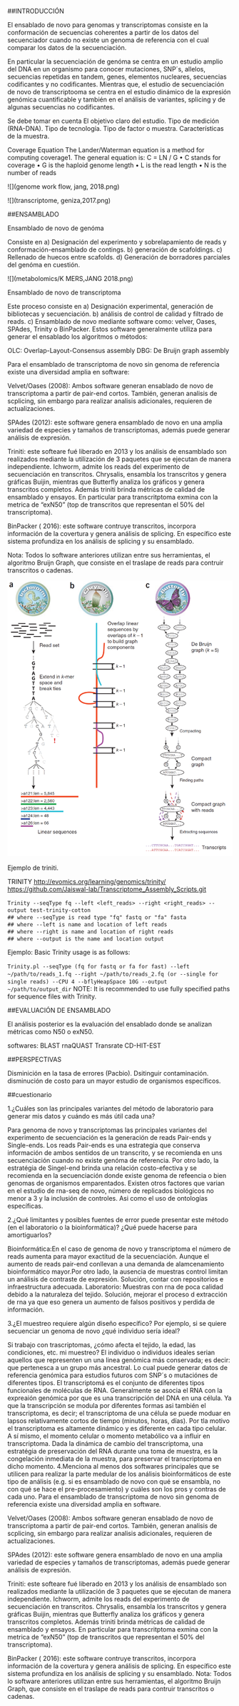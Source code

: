 
##INTRODUCCIÓN

El ensablado de novo para genomas y transcriptomas consiste en la conformación de secuencias coherentes a partir de los
datos del secuenciador cuando no existe un genoma de referencia con el cual comparar los datos de la secuenciación. 

En particular la secuenciación de genóma se centra en un estudio amplio del DNA en un organismo para conocer mutaciones, SNP´s, allelos, 
secuencias repetidas en tandem, genes, elementos nucleares, secuencias codificantes y no codificantes. Mientras que, el estudio de secuenciación de novo de transcriptooma 
se centra en el estudio dinámico de la expresión genómica cuantificable y también en el análisis de variantes, splicing y de algunas secuencias no codificantes.

Se debe tomar en cuenta El objetivo claro del estudio.
Tipo de medición (RNA-DNA).
Tipo de tecnología.
Tipo de factor o muestra.
Características de la muestra.


Coverage Equation
The Lander/Waterman equation is a method for computing coverage1.
The general equation is:
C = LN / G
• C stands for coverage
• G is the haploid genome length
• L is the read length
• N is the number of reads


![](genome work flow, jang, 2018.png)


![](transcriptome, geniza,2017.png)


##ENSAMBLADO 

Ensamblado de novo de genóma

Consiste en a) Designación del experimento y sobrelapamiento de reads y conformación-ensamblado de contings. b) generación de scafoldings. c) Rellenado de huecos entre scafolds. d) Generación de 
borradores parciales del genóma en cuestión.


![](metabolomics/K MERS,JANG 2018.png)



Ensamblado de novo de transcriptoma

Este proceso consiste en  a) Designación experimental, generación de bibliotecas y secuenciación. b) análisis de control de calidad y filtrado de reads. c) Ensamblado de
novo mediante software como: velver, Oases, SPAdes, Trinity o BinPacker. Estos software generalmente utiliza para generar el ensablado los algoritmos o métodos:

OLC: Overlap-Layout-Consensus assembly
DBG: De Bruijn graph assembly

Para el ensamblado de transcriptoma de novo sin genoma de referencia existe una diversidad amplia en software:

Velvet/Oases (2008): Ambos software generan ensablado de novo de transcriptoma a partir de pair-end cortos. También, generan analisis de scplicing, sin embargo para realizar analisis adicionales, requieren de actualizaciones.

SPAdes (2012): este software genera ensamblado de novo en una amplia variedad de especies y tamaños de transcriptomas, además puede generar análisis de expresión.

Triniti: este softeare fué liberado en 2013 y los análisis de ensamblado son realizados mediante la utilización de 3 paquetes que se ejecutan de manera independiente. Ichworm, admite los reads del experimento de secuenciación en transcritos. Chrysalis, ensambla los transcritos y genera gráficas Buijin, mientras que Butterfly analiza los gráficos y genera transcritos completos.
Además triniti brinda  métricas de calidad de ensamblado y ensayos. En particular para transcritptoma exmina con la metrica de “exN50” (top de transcritos que representan el 50% del transcriptoma).

BinPacker ( 2016): este software contruye transcritos, incorpora información de la covertura y genera análisis de splicing. En específico este sistema profundiza en los análisis de splicing y su ensamblado.

Nota: Todos lo software anteriores utilizan entre sus herramientas, el algoritmo Bruijn Graph, que consiste en el traslape de reads para contruir transcritos o cadenas.


![](trimomatinc,Grabherr,2011.png)


Ejemplo de triniti.

TRINITY
http://evomics.org/learning/genomics/trinity/
https://github.com/Jaiswal-lab/Transcriptome_Assembly_Scripts.git

```
Trinity --seqType fq --left <left_reads> --right <right_reads> --output test-trinity-cotton 
## where --seqType is read type "fq" fastq or "fa" fasta
## where --left is name and location of left reads
## where --right is name and location of right reads
## where --output is the name and location output
```
Ejemplo: Basic Trinity usage is as follows:

`
Trinity.pl --seqType (fq for fastq or fa for fast) --left ~/path/to/reads_1.fq --right ~/path/to/reads_2.fq (or --single for single reads) --CPU 4 --bflyHeapSpace 10G --output ~/path/to/output_dir
`
NOTE: It is recommended to use fully specified paths for sequence files with Trinity.



##EVALUACIÓN DE ENSAMBLADO

El análisis posterior es la evaluación del ensablado donde se analizan métricas como N50 o exN50.

softwares:
BLAST
rnaQUAST
Transrate
CD-HIT-EST


##PERSPECTIVAS

Disminición en la tasa de errores (Pacbio).
Dsitinguir contaminación.
disminución de costo para un mayor estudio de organismos específicos.


##cuestionario

1.¿Cuáles son las principales variantes del método de laboratorio para generar mis datos y cuándo es más útil cada una?

Para genoma de novo y transcriptomas las principales variantes del experimento de secuenciación es la generación de reads Pair-ends y Single-ends. Los reads Pair-ends es una estrategia  que conserva información de ambos sentidos de un transcrito, y se recomienda en uns secuenciación cuando no existe genóma de referencia.
 Por otro lado, la estratégia de Singel-end brinda una relación costo-efectiva y se recomienda en la secuenciación donde existe genoma de refeencia o bien genomas de organismos emparentados.
Existen otros factores que varian en el estudio de rna-seq de novo, número de replicados biológicos no menor a 3 y la inclusión de controles. Asi como el uso de ontologías específicas.

2.¿Qué limitantes y posibles fuentes de error puede presentar este método (en el laboratorio o la bioinformática)? ¿Qué puede hacerse para amortiguarlos?
 
Bioinformática:En el caso de genoma de novo y transcriptoma el número de reads aumenta para mayor exactitud de la secuenciación. Aunque el aumento de reads pair-end conllevan a una demanda de alamcenamiento bioinformático mayor.Por otro lado, la ausencia de muestras control limitan un análisis de contraste de expresión. Solución, contar con repositorios e infraestructura adecuada.
Laboratorio: Muestras con rna de poca calidad debido a la naturaleza del tejido. Solución, mejorar el proceso d extracción de rna ya que eso genera un aumento de falsos positivos y perdida de información.  


3.¿El muestreo requiere algún diseño específico? Por ejemplo, si se quiere secuenciar un genoma de novo ¿qué individuo sería ideal?

Si trabajo con trascriptomas, ¿cómo afecta el tejido, la edad, las condiciones, etc. mi muestreo?
El individuo o individuos ideales serian aquellos que representen un una linea genómica más conservada; es decir: que pertenesca a un grupo más ancestral. Lo cual puede generar datos de referencia genómica para estudios futuros com SNP´s o mutaciónes de diferentes tipos.
El transcriptomá es el conjunto de diferentes tipos funcionales de moléculas de RNA. Generalmente se asocia el RNA con la expreaión genómica por que es una transcripción del DNA en una célula. Ya que la transcripción se modula por diferentes formas asi también el transcriptoma, es decir; el transcriptoma de una célula se puede moduar en lapsos relativamente cortos de tiempo (minutos, horas, días). Por tla motivo el transcriptoma es altamente dinámico y es diferente en cada tipo celular. A sí mismo, el momento celular o momento metabólico va a influir en transcriptoma.
Dada la dinámica de cambio del transcriptoma, una estratégia de preservación del RNA durante una toma de muestra, es la congelación inmediata de la muestra, para preservar el transcriptoma en dicho momento.
4.Menciona al menos dos softwares principales que se utilicen para realizar la parte medular de los análisis bioinformáticos de este tipo de análisis (e.g. si es ensamblado de novo con qué se ensambla, no con qué se hace el pre-procesamiento) y cuáles son los pros y contras de cada uno.
Para el ensamblado de transcriptoma de novo sin genoma de referencia existe una diversidad amplia en software. 

Velvet/Oases (2008): Ambos software generan ensablado de novo de transcriptoma a partir de pair-end cortos. También, generan analisis de scplicing, sin embargo para realizar analisis adicionales, requieren de actualizaciones.

SPAdes (2012): este software genera ensamblado de novo en una amplia variedad de especies y tamaños de transcriptomas, además puede generar análisis de expresión.

Triniti: este softeare fué liberado en 2013 y los análisis de ensamblado son realizados mediante la utilización de 3 paquetes que se ejecutan de manera independiente. Ichworm, admite los reads del experimento de secuenciación en transcritos. Chrysalis, ensambla los transcritos y genera gráficas Buijin, mientras que Butterfly analiza los gráficos y genera transcritos completos.
Además triniti brinda  métricas de calidad de ensamblado y ensayos. En particular para transcritptoma exmina con la metrica de “exN50” (top de transcritos que representan el 50% del transcriptoma).

BinPacker ( 2016): este software contruye transcritos, incorpora información de la covertura y genera análisis de splicing. En específico este sistema profundiza en los análisis de splicing y su ensamblado.
Nota: Todos lo software anteriores utilizan entre sus herramientas, el algoritmo Bruijn Graph, que consiste en el traslape de reads para contruir transcritos o cadenas.
